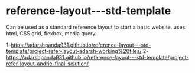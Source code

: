 # reference-layout---std-template
Can be used as a standard reference layout to start a basic website. uses html, CSS grid, flexbox, media query.

1-https://adarshpanda931.github.io/reference-layout---std-template/project-refer-layout-adarsh-working%20files/
2-https://adarshpanda931.github.io/reference-layout---std-template/project-refer-layout-andrie-final-solution/
